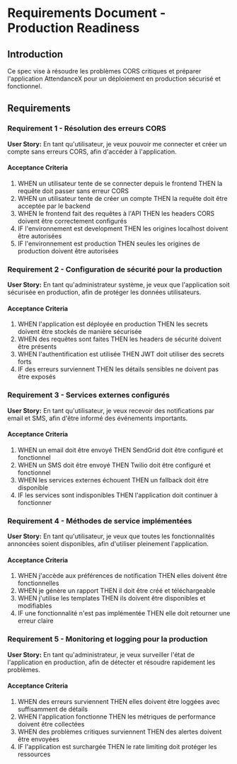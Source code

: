 # Requirements Document - Production Readiness

## Introduction

Ce spec vise à résoudre les problèmes CORS critiques et préparer l'application AttendanceX pour un déploiement en production sécurisé et fonctionnel.

## Requirements

### Requirement 1 - Résolution des erreurs CORS

**User Story:** En tant qu'utilisateur, je veux pouvoir me connecter et créer un compte sans erreurs CORS, afin d'accéder à l'application.

#### Acceptance Criteria

1. WHEN un utilisateur tente de se connecter depuis le frontend THEN la requête doit passer sans erreur CORS
2. WHEN un utilisateur tente de créer un compte THEN la requête doit être acceptée par le backend
3. WHEN le frontend fait des requêtes à l'API THEN les headers CORS doivent être correctement configurés
4. IF l'environnement est development THEN les origines localhost doivent être autorisées
5. IF l'environnement est production THEN seules les origines de production doivent être autorisées

### Requirement 2 - Configuration de sécurité pour la production

**User Story:** En tant qu'administrateur système, je veux que l'application soit sécurisée en production, afin de protéger les données utilisateurs.

#### Acceptance Criteria

1. WHEN l'application est déployée en production THEN les secrets doivent être stockés de manière sécurisée
2. WHEN des requêtes sont faites THEN les headers de sécurité doivent être présents
3. WHEN l'authentification est utilisée THEN JWT doit utiliser des secrets forts
4. IF des erreurs surviennent THEN les détails sensibles ne doivent pas être exposés

### Requirement 3 - Services externes configurés

**User Story:** En tant qu'utilisateur, je veux recevoir des notifications par email et SMS, afin d'être informé des événements importants.

#### Acceptance Criteria

1. WHEN un email doit être envoyé THEN SendGrid doit être configuré et fonctionnel
2. WHEN un SMS doit être envoyé THEN Twilio doit être configuré et fonctionnel
3. WHEN les services externes échouent THEN un fallback doit être disponible
4. IF les services sont indisponibles THEN l'application doit continuer à fonctionner

### Requirement 4 - Méthodes de service implémentées

**User Story:** En tant qu'utilisateur, je veux que toutes les fonctionnalités annoncées soient disponibles, afin d'utiliser pleinement l'application.

#### Acceptance Criteria

1. WHEN j'accède aux préférences de notification THEN elles doivent être fonctionnelles
2. WHEN je génère un rapport THEN il doit être créé et téléchargeable
3. WHEN j'utilise les templates THEN ils doivent être disponibles et modifiables
4. IF une fonctionnalité n'est pas implémentée THEN elle doit retourner une erreur claire

### Requirement 5 - Monitoring et logging pour la production

**User Story:** En tant qu'administrateur, je veux surveiller l'état de l'application en production, afin de détecter et résoudre rapidement les problèmes.

#### Acceptance Criteria

1. WHEN des erreurs surviennent THEN elles doivent être loggées avec suffisamment de détails
2. WHEN l'application fonctionne THEN les métriques de performance doivent être collectées
3. WHEN des problèmes critiques surviennent THEN des alertes doivent être envoyées
4. IF l'application est surchargée THEN le rate limiting doit protéger les ressources